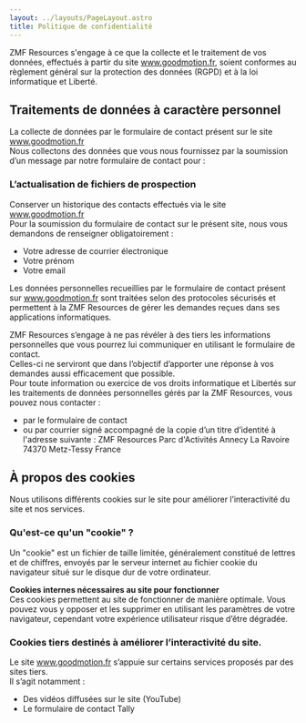 ```yaml
---
layout: ../layouts/PageLayout.astro
title: Politique de confidentialité
---
```

ZMF Resources s'engage à ce que la collecte et le traitement de vos données, effectués à partir du site www.goodmotion.fr, soient conformes au règlement général sur la protection des données (RGPD) et à la loi informatique et Liberté.

## Traitements de données à caractère personnel
La collecte de données par le formulaire de contact présent sur le site www.goodmotion.fr<br />
Nous collectons des données que vous nous fournissez par la soumission d’un message par notre formulaire de contact pour :

### L’actualisation de fichiers de prospection
Conserver un historique des contacts effectués via le site www.goodmotion.fr<br />
Pour la soumission du formulaire de contact sur le présent site, nous vous demandons de renseigner obligatoirement :

- Votre adresse de courrier électronique
- Votre prénom
- Votre email

Les données personnelles recueillies par le formulaire de contact présent sur www.goodmotion.fr sont traitées selon des protocoles sécurisés et permettent à la ZMF Resources de gérer les demandes reçues dans ses applications informatiques.

ZMF Resources s’engage à ne pas révéler à des tiers les informations personnelles que vous pourrez lui communiquer en utilisant le formulaire de contact. <br />Celles-ci ne serviront que dans l’objectif d’apporter une réponse à vos demandes aussi efficacement que possible. <br />Pour toute information ou exercice de vos droits informatique et Libertés sur les traitements de données personnelles gérés par la ZMF Resources, vous pouvez nous contacter :

- par le formulaire de contact
- ou par courrier signé accompagné de la copie d’un titre d’identité à l'adresse suivante : ZMF Resources Parc d'Activités Annecy La Ravoire 74370 Metz-Tessy France

## À propos des cookies
Nous utilisons différents cookies sur le site pour améliorer l’interactivité du site et nos services.

### Qu'est-ce qu'un "cookie" ?

Un "cookie" est un fichier de taille limitée, généralement constitué de lettres et de chiffres, envoyés par le serveur internet au fichier cookie du navigateur situé sur le disque dur de votre ordinateur.

**Cookies internes nécessaires au site pour fonctionner**<br />
Ces cookies permettent au site de fonctionner de manière optimale. Vous pouvez vous y opposer et les supprimer en utilisant les paramètres de votre navigateur, cependant votre expérience utilisateur risque d’être dégradée.


### Cookies tiers destinés à améliorer l’interactivité du site.
Le site www.goodmotion.fr s’appuie sur certains services proposés par des sites tiers. <br />Il s’agit notamment :

- Des vidéos diffusées sur le site (YouTube)
- Le formulaire de contact Tally
